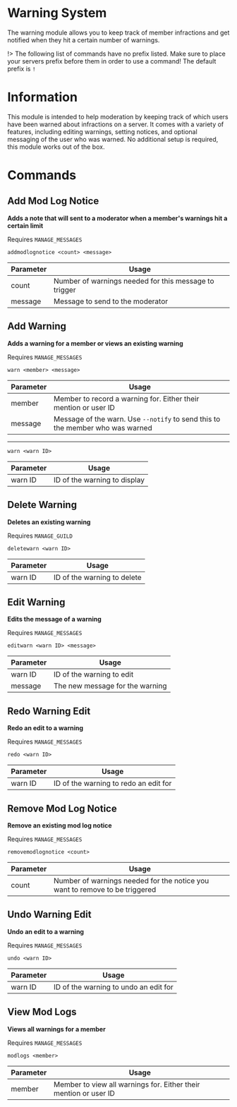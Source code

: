 <!-- docs/warns.md -->
# Warning System
The warning module allows you to keep track of member infractions and get notified when they hit a certain number of warnings.

!> The following list of commands have no prefix listed. Make sure to place your servers prefix before them in order to use a command! The default prefix is `!`

# Information
This module is intended to help moderation by keeping track of which users have been warned about infractions on a server. It comes with a variety of features, including editing warnings, setting notices, and optional messaging of the user who was warned. No additional setup is required, this module works out of the box.

# Commands
## Add Mod Log Notice
**Adds a note that will sent to a moderator when a member's warnings hit a certain limit**

Requires `MANAGE_MESSAGES`

```
addmodlognotice <count> <message>
```

| Parameter | Usage |
|-----------|-------|
| count     | Number of warnings needed for this message to trigger |
| message   | Message to send to the moderator |

## Add Warning
**Adds a warning for a member or views an existing warning**

Requires `MANAGE_MESSAGES`

```
warn <member> <message>
```

| Parameter | Usage |
|-----------|-------|
| member    | Member to record a warning for. Either their mention or user ID |
| message   | Message of the warn. Use `--notify` to send this to the member who was warned |

<hr />

```
warn <warn ID>
```

| Parameter | Usage |
|-----------|-------|
| warn ID   |  ID of the warning to display |
## Delete Warning
**Deletes an existing warning**

Requires `MANAGE_GUILD`

```
deletewarn <warn ID>
```

| Parameter | Usage |
|-----------|-------|
| warn ID   |  ID of the warning to delete |

## Edit Warning
**Edits the message of a warning**

Requires `MANAGE_MESSAGES`

```
editwarn <warn ID> <message>
```

| Parameter | Usage |
|-----------|-------|
| warn ID   |  ID of the warning to edit |
| message   | The new message for the warning |

## Redo Warning Edit
**Redo an edit to a warning**

Requires `MANAGE_MESSAGES`

```
redo <warn ID>
```

| Parameter | Usage |
|-----------|-------|
| warn ID   |  ID of the warning to redo an edit for |

## Remove Mod Log Notice
**Remove an existing mod log notice**

Requires `MANAGE_MESSAGES`

```
removemodlognotice <count>
```

| Parameter | Usage |
|-----------|-------|
| count     | Number of warnings needed for the notice you want to remove to be triggered |

## Undo Warning Edit
**Undo an edit to a warning**

Requires `MANAGE_MESSAGES`

```
undo <warn ID>
```

| Parameter | Usage |
|-----------|-------|
| warn ID   |  ID of the warning to undo an edit for |

## View Mod Logs
**Views all warnings for a member**

Requires `MANAGE_MESSAGES`

```
modlogs <member>
```

| Parameter | Usage |
|-----------|-------|
| member    | Member to view all warnings for. Either their mention or user ID |